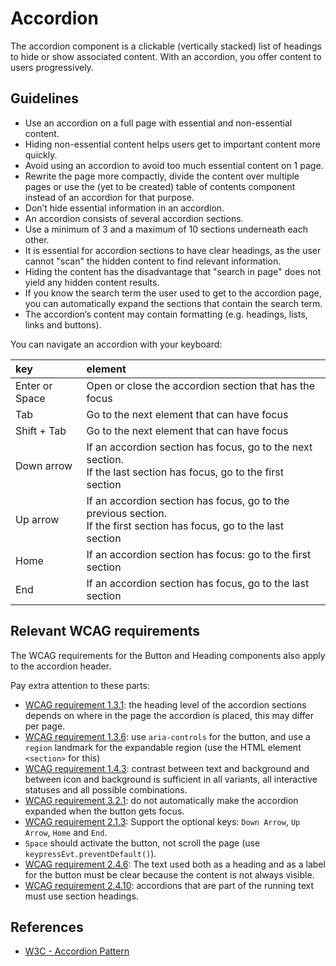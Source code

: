 # Accordion

The accordion component is a clickable (vertically stacked) list of headings to hide or show associated content.
With an accordion, you offer content to users progressively.

## Guidelines

- Use an accordion on a full page with essential and non-essential content.
- Hiding non-essential content helps users get to important content more quickly.
- Avoid using an accordion to avoid too much essential content on 1 page.
- Rewrite the page more compactly, divide the content over multiple pages or use the (yet to be created) table of contents component instead of an accordion for that purpose.
- Don’t hide essential information in an accordion.
- An accordion consists of several accordion sections.
- Use a minimum of 3 and a maximum of 10 sections underneath each other.
- It is essential for accordion sections to have clear headings, as the user cannot "scan" the hidden content to find relevant information.
- Hiding the content has the disadvantage that "search in page" does not yield any hidden content results.
- If you know the search term the user used to get to the accordion page, you can automatically expand the sections that contain the search term.
- The accordion’s content may contain formatting (e.g. headings, lists, links and buttons).

You can navigate an accordion with your keyboard:

| key            | element                                                                                                                   |
| :------------- | :------------------------------------------------------------------------------------------------------------------------ |
| Enter or Space | Open or close the accordion section that has the focus                                                                    |
| Tab            | Go to the next element that can have focus                                                                                |
| Shift + Tab    | Go to the next element that can have focus                                                                                |
| Down arrow     | If an accordion section has focus, go to the next section.<br/>If the last section has focus, go to the first section     |
| Up arrow       | If an accordion section has focus, go to the previous section.<br/>If the first section has focus, go to the last section |
| Home           | If an accordion section has focus: go to the first section                                                                |
| End            | If an accordion section has focus, go to the last section                                                                 |

## Relevant WCAG requirements

The WCAG requirements for the Button and Heading components also apply to the accordion header.

Pay extra attention to these parts:

- [WCAG requirement 1.3.1](https://www.w3.org/TR/WCAG21/#info-and-relationships): the heading level of the accordion sections depends on where in the page the accordion is placed, this may differ per page.
- [WCAG requirement 1.3.6](https://www.w3.org/TR/WCAG21/#identify-purpose): use `aria-controls` for the button, and use a `region` landmark for the expandable region (use the HTML element `<section>` for this)
- [WCAG requirement 1.4.3](https://www.w3.org/TR/WCAG21/#contrast-minimum): contrast between text and background and between icon and background is sufficient in all variants, all interactive statuses and all possible combinations.
- [WCAG requirement 3.2.1](https://www.w3.org/TR/WCAG21/#on-focus): do not automatically make the accordion expanded when the button gets focus.
- [WCAG requirement 2.1.3](https://www.w3.org/TR/WCAG21/#keyboard-no-exception): Support the optional keys: `Down Arrow`, `Up Arrow`, `Home` and `End`.
- `Space` should activate the button, not scroll the page (use `keypressEvt.preventDefault()`).
- [WCAG requirement 2.4.6](https://www.w3.org/TR/WCAG21/#headings-and-labels): The text used both as a heading and as a label for the button must be clear because the content is not always visible.
- [WCAG requirement 2.4.10](https://www.w3.org/TR/WCAG21/#section-headings): accordions that are part of the running text must use section headings.

## References

- [W3C - Accordion Pattern](https://www.w3.org/WAI/ARIA/apg/patterns/accordion/)
